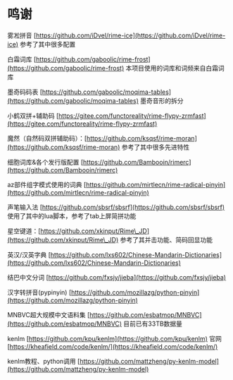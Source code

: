 # 鸣谢

雾凇拼音 [https://github.com/iDvel/rime-ice](https://github.com/iDvel/rime-ice) 参考了其中很多配置

白霜词库 [https://github.com/gaboolic/rime-frost](https://github.com/gaboolic/rime-frost) 本项目使用的词库和词频来自白霜词库

墨奇码码表 [https://github.com/gaboolic/moqima-tables](https://github.com/gaboolic/moqima-tables) 墨奇音形的拆分

小鹤双拼+辅助码 [https://gitee.com/functoreality/rime-flypy-zrmfast](https://gitee.com/functoreality/rime-flypy-zrmfast)

魔然（自然码双拼辅助码）：[https://github.com/ksqsf/rime-moran](https://github.com/ksqsf/rime-moran) 参考了其中很多先进特性

细胞词库&各个发行版配置 [https://github.com/Bambooin/rimerc](https://github.com/Bambooin/rimerc)

az部件组字模式使用的词典 [https://github.com/mirtlecn/rime-radical-pinyin](https://github.com/mirtlecn/rime-radical-pinyin)

声笔输入法 [https://github.com/sbsrf/sbsrf](https://github.com/sbsrf/sbsrf) 使用了其中的lua脚本，参考了tab上屏简拼功能

星空键道：[https://github.com/xkinput/Rime\_JD](https://github.com/xkinput/Rime\_JD) 参考了其并击功能、简码回显功能

英汉/汉英字典 [https://github.com/lxs602/Chinese-Mandarin-Dictionaries](https://github.com/lxs602/Chinese-Mandarin-Dictionaries)

结巴中文分词 [https://github.com/fxsjy/jieba](https://github.com/fxsjy/jieba)

汉字转拼音(pypinyin) [https://github.com/mozillazg/python-pinyin](https://github.com/mozillazg/python-pinyin)

MNBVC超大规模中文语料集 [https://github.com/esbatmop/MNBVC](https://github.com/esbatmop/MNBVC) 目前已有33TB数据量

kenlm [https://github.com/kpu/kenlm](https://github.com/kpu/kenlm) 官网[https://kheafield.com/code/kenlm/](https://kheafield.com/code/kenlm/)

kenlm教程、python调用 [https://github.com/mattzheng/py-kenlm-model](https://github.com/mattzheng/py-kenlm-model)
